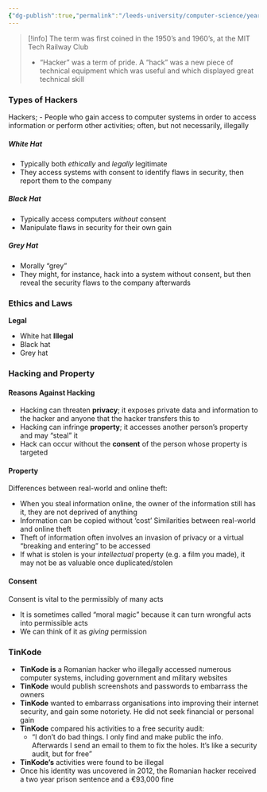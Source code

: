 ```yaml
---
{"dg-publish":true,"permalink":"/leeds-university/computer-science/year-1/professional-computing/ethics/5-hacking-and-property/"}
---
```


>[!info] 
>The term was first coined in the 1950’s and 1960’s, at the MIT Tech Railway Club
>- “Hacker” was a term of pride. A “hack” was a new piece of technical equipment which was useful and which displayed great technical skill
### Types of Hackers
Hackers;
	- People who gain access to computer systems in order to access information or perform other activities; often, but not necessarily, illegally
##### White Hat
- Typically both *ethically* and *legally* legitimate
- They access systems with consent to identify flaws in security, then report them to the company
##### Black Hat
- Typically access computers *without* consent
- Manipulate flaws in security for their own gain
##### Grey Hat
- Morally “grey”
- They might, for instance, hack into a system without consent, but then reveal the security flaws to the company afterwards
### Ethics and Laws
**Legal**
- White hat
**Illegal**
- Black hat
- Grey hat
### Hacking and Property
#### Reasons Against Hacking
- Hacking can threaten **privacy**; it exposes private data and information to the hacker and anyone that the hacker transfers this to
- Hacking can infringe **property**; it accesses another person’s property and may “steal” it
- Hack can occur without the **consent** of the person whose property is targeted
#### Property
Differences between real-world and online theft:
- When you steal information online, the owner of the information still has it, they are not deprived of anything
- Information can be copied without ‘cost’
Similarities between real-world and online theft
- Theft of information often involves an invasion of privacy or a virtual “breaking and entering” to be accessed
- If what is stolen is your *intellectual* property (e.g. a film you made), it may not be as valuable once duplicated/stolen
#### Consent
Consent is vital to the permissibly of many acts
- It is sometimes called “moral magic” because it can turn wrongful acts into permissible acts
- We can think of it as *giving* permission
### TinKode
- **TinKode is** a Romanian hacker who illegally accessed numerous computer systems, including government and military websites
- **TinKode** would publish screenshots and passwords to embarrass the owners
- **TinKode** wanted to embarrass organisations into improving their internet security, and gain some notoriety. He did not seek financial or personal gain
- **TinKode** compared his activities to a free security audit:
	- “I don’t do bad things. I only find and make public the info. Afterwards I send an email to them to fix the holes. It’s like a security audit, but for free”
- **TinKode’s** activities were found to be illegal
- Once his identity was uncovered in 2012, the Romanian hacker received a two year prison sentence and a €93,000 fine
